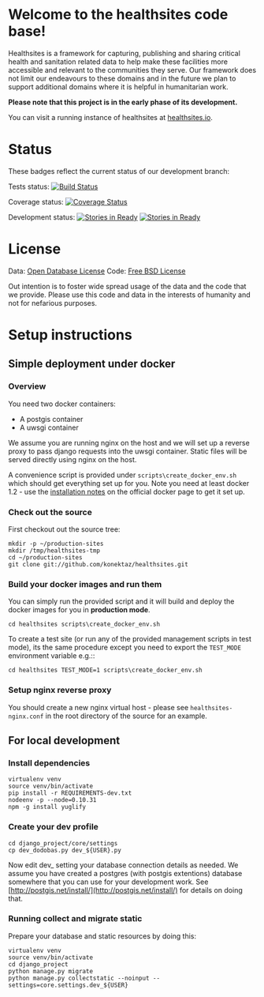 # Welcome to the healthsites code base!

Healthsites is a framework for capturing, publishing and sharing critical
health and sanitation related data to help make these facilities more 
accessible and relevant to the communities they serve. Our framework does not 
limit our endeavours to these domains and in the future we plan to support 
additional domains where it is helpful in humanitarian work.

**Please note that this project is in the early phase of its development.**

You can visit a running instance of healthsites at [healthsites.io](http://healthsites.io).

# Status

These badges reflect the current status of our development branch:

Tests status: [![Build Status](https://travis-ci.org/konektaz/healthsites.svg)](https://travis-ci.org/konektaz/healthsites)

Coverage status: [![Coverage Status](https://coveralls.io/repos/konektaz/healthsites/badge.png?branch=develop)](https://coveralls.io/r/konektaz/healthsites?branch=develop)

Development status: [![Stories in Ready](https://badge.waffle.io/konektaz/healthsites.svg?label=ready&title=Ready)](http://waffle.io/konektaz/healthsites) [![Stories in Ready](https://badge.waffle.io/konektaz/healthsites.svg?label=In%20Progress&title=In%20Progress)](http://waffle.io/konektaz/healthsites)

# License

Data: [Open Database License](http://opendatacommons.org/licenses/odbl/)
Code: [Free BSD License](http://www.freebsd.org/copyright/freebsd-license.html)

Out intention is to foster wide spread usage of the data and the code that we provide. Please use this code and data in the interests of humanity and not for nefarious purposes.

# Setup instructions

## Simple deployment under docker

### Overview

You need two docker containers:

* A postgis container
* A uwsgi container

We assume you are running nginx on the host and we will set up a reverse
proxy to pass django requests into the uwsgi container. Static files will
be served directly using nginx on the host.

A convenience script is provided under ``scripts\create_docker_env.sh`` which
should get everything set up for you. Note you need at least docker 1.2 - use
the [installation notes](http://docs.docker.com/installation/ubuntulinux/) 
on the official docker page to get it set up.

### Check out the source


First checkout out the source tree:

```
mkdir -p ~/production-sites
mkdir /tmp/healthsites-tmp
cd ~/production-sites
git clone git://github.com/konektaz/healthsites.git
```

### Build your docker images and run them

You can simply run the provided script and it will build and deploy the docker
images for you in **production mode**.

``
cd healthsites
scripts\create_docker_env.sh
``

To create a test site (or run any of the provided management scripts in test
mode), its the same procedure except you need to export the ``TEST_MODE``
environment variable e.g.::

``
cd healthsites
TEST_MODE=1 scripts\create_docker_env.sh
``

### Setup nginx reverse proxy

You should create a new nginx virtual host - please see 
``healthsites-nginx.conf`` in the root directory of the source for an example.


## For local development

### Install dependencies

```
virtualenv venv
source venv/bin/activate
pip install -r REQUIREMENTS-dev.txt
nodeenv -p --node=0.10.31
npm -g install yuglify
```

### Create your dev profile



```
cd django_project/core/settings
cp dev_dodobas.py dev_${USER}.py
```

Now edit dev_<your username> setting your database connection details as
needed. We assume you have created a postgres (with postgis extentions) 
database somewhere that you can use for your development work. See 
[http://postgis.net/install/](http://postgis.net/install/) for details on doing
that.

### Running collect and migrate static

Prepare your database and static resources by doing this:

```
virtualenv venv
source venv/bin/activate
cd django_project
python manage.py migrate
python manage.py collectstatic --noinput --settings=core.settings.dev_${USER}
```




